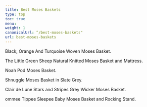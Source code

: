 ```yaml
---
title: Best Moses Baskets
type: top
toc: true
menu:
weight: 1
canonicalUrl: “/best-moses-baskets"
url: best-moses-baskets
---
```


Black, Orange And Turquoise Woven Moses Basket.

The Little Green Sheep Natural Knitted Moses Basket and Mattress.

Noah Pod Moses Basket.

Shnuggle Moses Basket in Slate Grey.

Clair de Lune Stars and Stripes Grey Wicker Moses Basket.

ommee Tippee Sleepee Baby Moses Basket and Rocking Stand.
